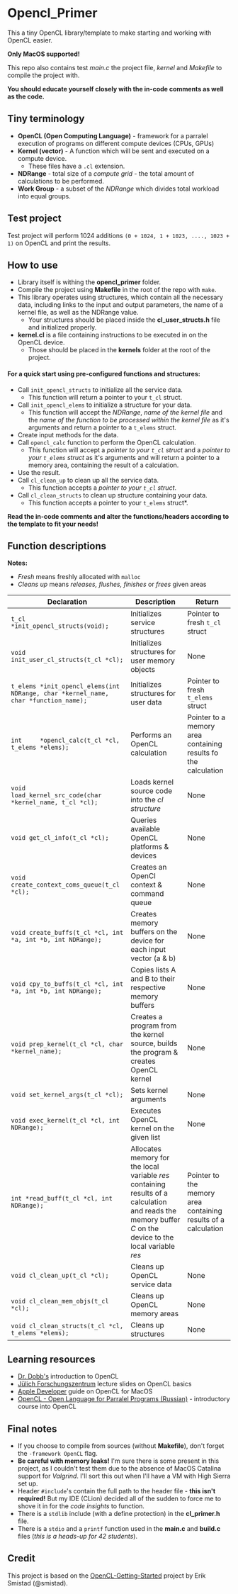 
# Opencl_Primer  
This a tiny OpenCL library/template to make starting and working with OpenCL easier. 

**Only MacOS supported!**
  
This repo also contains test *main.c* the project file, *kernel* and *Makefile* to compile the project with.  
  
**You should educate yourself closely with the in-code comments as well as the code.**

## Tiny terminology

 - **OpenCL (Open Computing Language)** - framework for a parralel execution of programs on different compute devices (CPUs, GPUs)
 - **Kernel (vector)** - A function which will be sent and executed on a compute device.
     - These files have a `.cl` extension.
 - **NDRange** - total size of a *compute grid* - the total amount of calculations to be performed.
 - **Work Group** - a subset of the *NDRange* which divides total workload into equal groups.

  
## **Test project**
  
Test project will perform 1024 additions `(0 + 1024, 1 + 1023, ...., 1023 + 1)` on OpenCL and print the results.

## **How to use**

 - Library itself is withing the **opencl_primer** folder.
 - Compile the project using **Makefile** in the root of the repo with `make`.
 - This library operates using structures, which contain all the necessary data, including links to the input and output parameters, the name of a kernel file, as well as the NDRange value. 
     - Your structures should be placed inside the **cl_user_structs.h** file and initialized properly.
 - **kernel.cl** is a file containing instructions to be executed in on the OpenCL device. 
     - Those should be placed in the **kernels** folder at the root of the project.
 
 #### For a quick start using pre-configured functions and structures:
 - Call `init_opencl_structs` to initialize all the service data. 
     - This function will return a pointer to your `t_cl` struct.
 - Call `init_opencl_elems` to initialize a structure for your data. 
     - This function will accept the *NDRange*, *name of the kernel file* and the *name of the function to be processed within the kernel file* as it's arguments and return a pointer to a `t_elems` struct.
 - Create input methods for the data.
 - Call `opencl_calc` function to perform the OpenCL calculation. 
     - This function will accept a *pointer to your `t_cl` struct* and a *pointer to your `t_elems` struct* as it's arguments and will return a pointer to a memory area, containing the result of a calculation.
 - Use the result.
 - Call `cl_clean_up` to clean up all the service data.
     - This function accepts a *pointer to your `t_cl` struct*.
 - Call `cl_clean_structs` to clean up structure containing your data.
     - This function accepts a pointer to your `t_elems` struct*.

**Read the in-code comments and alter the functions/headers  according to the template to fit your needs!**

## Function descriptions

**Notes:** 

 - *Fresh* means freshly allocated with `malloc`
 - *Cleans up* means *releases, flushes, finishes* or *frees* given areas
 
|Declaration         |Description                |Return                       |
|----------------|-------------------------------|-----------------------------|
|`t_cl    *init_opencl_structs(void);`| Initializes service structures|Pointer to fresh `t_cl` struct  |
|`void    init_user_cl_structs(t_cl *cl);`|Initializes structures for user memory objects| None|
|`t_elems *init_opencl_elems(int NDRange, char *kernel_name, char *function_name);`|Initializes structures for user data | Pointer to fresh `t_elems` struct
|`int     *opencl_calc(t_cl *cl, t_elems *elems);`|Performs an OpenCL calculation|Pointer to a memory area containing results fo the calculation
|`void    load_kernel_src_code(char *kernel_name, t_cl *cl);`|Loads kernel source code into the *cl structure* | None
|`void get_cl_info(t_cl *cl);`|Queries available OpenCL platforms & devices|None
|`void create_context_coms_queue(t_cl *cl);`|Creates an OpenCl context & command queue|None
|`void create_buffs(t_cl *cl, int *a, int *b, int NDRange);`|Creates memory buffers on the device for each input vector (a & b)|None
|`void cpy_to_buffs(t_cl *cl, int *a, int *b, int NDRange);`|Copies lists A and B to their respective memory buffers|None
|`void prep_kernel(t_cl *cl, char *kernel_name);`|Creates a program from the kernel source, builds the program & creates OpenCL kernel| None
|`void set_kernel_args(t_cl *cl);`|Sets kernel arguments|None
|`void exec_kernel(t_cl *cl, int NDRange);`|Executes OpenCL kernel on the given list|None
|`int *read_buff(t_cl *cl, int NDRange);`|Allocates memory for the local variable *res* containing results of a calculation and reads the memory buffer *C* on the device to the local variable *res*|Pointer to the memory area containing results of a calculation
|`void cl_clean_up(t_cl *cl);`|Cleans up OpenCL service data|None
|`void cl_clean_mem_objs(t_cl *cl);`|Cleans up OpenCL memory areas|None
|`void cl_clean_structs(t_cl *cl, t_elems *elems);`|Cleans up structures|None

## Learning resources

 - [Dr. Dobb's](https://www.drdobbs.com/parallel/a-gentle-introduction-to-opencl/231002854?pgno=3) introduction to OpenCL
 - [Jülich Forschungszentrum](https://www.fz-juelich.de/SharedDocs/Downloads/IAS/JSC/EN/slides/opencl/opencl-03-basics.pdf?__blob=publicationFile) lecture slides on OpenCL basics
 - [Apple Developer](https://developer.apple.com/library/archive/documentation/Performance/Conceptual/OpenCL_MacProgGuide/Introduction/Introduction.html#//apple_ref/doc/uid/TP40008312-CH1-SW1) guide on OpenCL for MacOS
 - [OpenCL - Open Language for Parralel Programs (Russian)](https://cmp.phys.msu.ru/sites/default/files/OpenCL.pdf) - introductory course into OpenCL

## Final notes

 - If you choose to compile from sources (without **Makefile**), don't forget the `-framework OpenCL` flag.
 - **Be careful with memory leaks!** I'm sure there is some present in this project, as I couldn't test them due to the absence of MacOS Catalina support for *Valgrind*. I'll sort this out when I'll have a VM with High Sierra set up.
 - Header `#include`'s contain the full path to the header file - **this isn't required!** But my IDE (CLion) decided all of the sudden to force me to shove it in for the *code insights* to function.
 - There is a `stdlib` include (with a define protection) in the **cl_primer.h** file.
 - There is a `stdio` and a `printf` function used in the **main.c** and **build.c** files (*this is a heads-up for 42 students*).


## Credit
This project is based on the [OpenCL-Getting-Started](https://github.com/smistad/OpenCL-Getting-Started) project by Erik Smistad (@smistad).